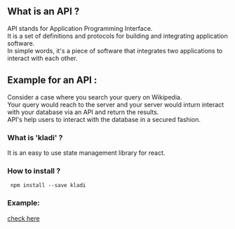 ## What is an API ? <br>
API stands for Application Programming Interface.<br>
It is a set of definitions and protocols for building and integrating application software. <br>
In simple words, it's a piece of software that integrates two applications to interact with each other.

## Example for an API : <br>

Consider a case where you search your query on Wikipedia. <br>
Your query would reach to the server and your server would inturn interact with your database via an API and return the results. <br>
API's help users to interact with the database in a secured fashion.<br>

### What is 'kladi' ?
It is an easy to use state management library for react.

### How to install ?
``` npm install --save kladi```

### Example:

[check here](https://github.com/Surajv311/kladi/tree/master/example)